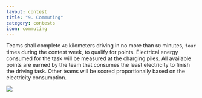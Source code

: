 ```yaml
---
layout: contest
title: "9. Commuting"
category: contests
icon: commuting
---
```


Teams shall complete `40` kilometers driving in no more than `60` minutes, `four` times during the contest week, to qualify for points. Electrical energy consumed for the task will be measured at the charging piles. All available points are earned by the team that consumes the least electricity to finish the driving task. Other teams will be scored proportionally based on the electricity consumption.

<img class="img-width" src="{{ site.baseurl }}/assets/img/con_10.png">